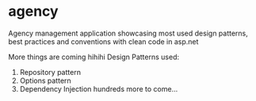 # agency
Agency management application showcasing most used design patterns, best practices and conventions with clean code in asp.net

More things are coming hihihi
Design Patterns used:
1. Repository pattern
2. Options pattern
3. Dependency Injection 
hundreds more to come...
